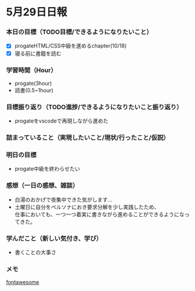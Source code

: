 # 5月29日日報

### **本日の目標（TODO目標/できるようになりたいこと）**
- [x] progateHTML/CSS中級を進めるchapter(10/18)
- [x] 寝る前に書籍を読む

### **学習時間（Hour）**
- progate(3hour)
- 読書(0.5~1hour)

### **目標振り返り（TODO進捗/できるようになりたいこと振り返り）**
- progateをvscodeで再現しながら進めた

### **詰まっていること（実現したいこと/現状/行ったこと/仮説）**

### **明日の目標**
- progate中級を終わらせたい

### **感想（一日の感想、雑談）**
- 白湯のおかげで夜集中できた気がします…
- 土曜日に自分をペルソナにおき要求分解を少し実践したため、  
仕事においても、一つ一つ着実に書きながら進めることができるようになってきた。

### **学んだこと（新しい気付き、学び）**
- 書くことの大事さ

### **メモ**
[fontawesome](https://fontawesome.com/)

